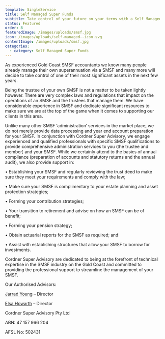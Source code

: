 ```yaml
---
template: SingleService
title: Self Managed Super Funds
subtitle: Take control of your future on your terms with a Self Managed Super Fund
status: Featured
order: 8
featuredImage: /images/uploads/smsf.jpg
icon: /images/uploads/self-managed--icon.svg
contentImage: /images/uploads/smsf.jpg
categories:
  - category: Self Managed Super Funds
---
```

As experienced Gold Coast SMSF accountants we know many people already manage their own superannuation via a SMSF and many more will decide to take control of one of their most significant assets in the next few years.

Being the trustee of your own SMSF is not a matter to be taken lightly however.  There are very complex laws and regulations that impact on the operations of an SMSF and the trustees that manage them.  We have considerable experience in SMSF and dedicate significant resources to make sure we are at the top of the game when it comes to supporting our clients in this area.

Unlike many other SMSF ‘administration’ services in the market place, we do not merely provide data processing and year end account preparation for your SMSF. In conjunction with Cordner Super Advisory, we engage experienced and qualified professionals with specific SMSF qualifications to provide comprehensive administration services to you (the trustee and member) and your SMSF.  While we certainly attend to the basics of annual compliance (preparation of accounts and statutory returns and the annual audit), we also provide support in:



•	Establishing your SMSF and regularly reviewing the trust deed to make sure they meet your requirements and comply with the law;

•	Make sure your SMSF is complimentary to your estate planning and asset protection strategies;

•	Forming your contribution strategies;

•	Your transition to retirement and advise on how an SMSF can be of benefit;

•	Forming your pension strategy;

•	Obtain actuarial reports for the SMSF as required; and

•	Assist with establishing structures that allow your SMSF to borrow for investments.

Cordner Super Advisory are dedicated to being at the forefront of technical expertise in the SMSF industry on the Gold Coast and committed to providing the professional support to streamline the management of your SMSF.



Our Authorised Advisors: 

[Jarrad Young](https://cordner.netlify.com/team/jarrad-young/) – Director 

[Elsa Howarth](https://cordner.netlify.com/team/elsa-howarth/) – Director



Cordner Super Advisory Pty Ltd

ABN: 47 157 966 204

AFSL No: 502431
